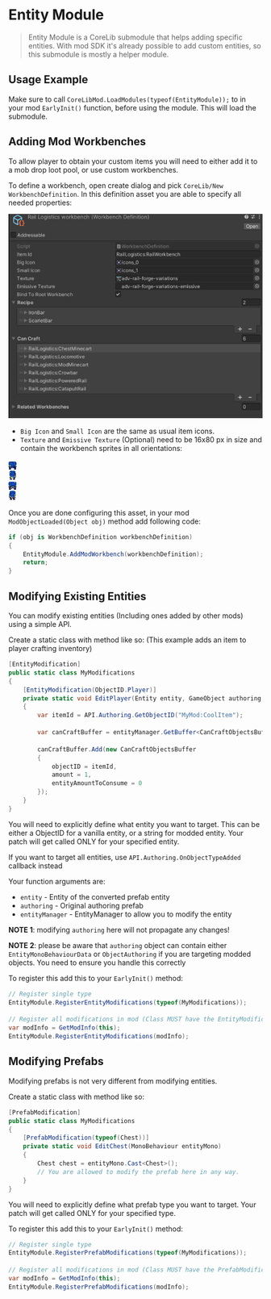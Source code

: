﻿# Entity Module
> Entity Module is a CoreLib submodule that helps adding specific entities. With mod SDK it's already possible to add custom entities, so this submodule is mostly a helper module.

## Usage Example
Make sure to call `CoreLibMod.LoadModules(typeof(EntityModule));` to in your mod `EarlyInit()` function, before using the module. This will load the submodule.

## Adding Mod Workbenches

To allow player to obtain your custom items you will need to either add it to a mob drop loot pool, or use custom workbenches.

To define a workbench, open create dialog and pick `CoreLib/New WorkbenchDefinition`. In this definition asset you are able to specify all needed properties:

![Create Workbench definition](./documentation/workbench-definition.png)<br>

- `Big Icon` and `Small Icon` are the same as usual item icons.
- `Texture` and `Emissive Texture` (Optional) need to be 16x80 px in size and contain the workbench sprites in all orientations:

![Workbench texture](./documentation/modWorkbenchVariants.png)<br>

Once you are done configuring this asset, in your mod `ModObjectLoaded(Object obj)` method add following code:

```cs
if (obj is WorkbenchDefinition workbenchDefinition)
{
    EntityModule.AddModWorkbench(workbenchDefinition);
    return;
}
```

## Modifying Existing Entities
You can modify existing entities (Including ones added by other mods) using a simple API.

Create a static class with method like so:
(This example adds an item to player crafting inventory)
```cs
[EntityModification]
public static class MyModifications
{
    [EntityModification(ObjectID.Player)]
    private static void EditPlayer(Entity entity, GameObject authoring, EntityManager entityManager)
    {
        var itemId = API.Authoring.GetObjectID("MyMod:CoolItem");
    
        var canCraftBuffer = entityManager.GetBuffer<CanCraftObjectsBuffer>(entity);
    
        canCraftBuffer.Add(new CanCraftObjectsBuffer
        {
            objectID = itemId,
            amount = 1,
            entityAmountToConsume = 0
        });
    }
}
```
You will need to explicitly define what entity you want to target. This can be either a ObjectID for a vanilla entity, or a string for modded entity. Your patch will get called ONLY for your specified entity.

If you want to target all entities, use `API.Authoring.OnObjectTypeAdded` callback instead

Your function arguments are:
- `entity` - Entity of the converted prefab entity
- `authoring` - Original authoring prefab
- `entityManager` - EntityManager to allow you to modify the entity

**NOTE 1**: modifying `authoring` here will not propagate any changes!

**NOTE 2**: please be aware that `authoring` object can contain either `EntityMonoBehaviourData` or `ObjectAuthoring` if you are targeting modded objects. You need to ensure you handle this correctly

To register this add this to your `EarlyInit()` method:

```cs
// Register single type
EntityModule.RegisterEntityModifications(typeof(MyModifications));

// Register all modifications in mod (Class MUST have the EntityModification attribute)
var modInfo = GetModInfo(this);
EntityModule.RegisterEntityModifications(modInfo);
```

## Modifying Prefabs
Modifying prefabs is not very different from modifying entities.

Create a static class with method like so:
```cs
[PrefabModification]
public static class MyModifications
{
    [PrefabModification(typeof(Chest))]
    private static void EditChest(MonoBehaviour entityMono)
    {
        Chest chest = entityMono.Cast<Chest>();
        // You are allowed to modify the prefab here in any way.
    }
}
```
You will need to explicitly define what prefab type you want to target. Your patch will get called ONLY for your specified type.

To register this add this to your `EarlyInit()` method:

```cs
// Register single type
EntityModule.RegisterPrefabModifications(typeof(MyModifications));

// Register all modifications in mod (Class MUST have the PrefabModification attribute)
var modInfo = GetModInfo(this);
EntityModule.RegisterPrefabModifications(modInfo);
```